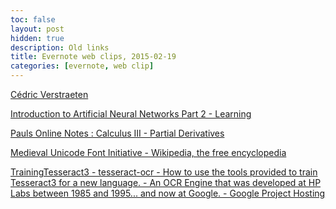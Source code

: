 ```yaml
---
toc: false
layout: post
hidden: true
description: Old links
title: Evernote web clips, 2015-02-19
categories: [evernote, web clip]
---
```


[Cédric Verstraeten](http://blog.cedric.ws/how-to-train-tesseract-301)

[Introduction to Artificial Neural Networks Part 2 - Learning](http://www.theprojectspot.com/tutorial-post/introduction-to-artificial-neural-networks-part-2-learning/8)

[Pauls Online Notes : Calculus III - Partial Derivatives](http://tutorial.math.lamar.edu/Classes/CalcIII/PartialDerivatives.aspx)

[Medieval Unicode Font Initiative - Wikipedia, the free encyclopedia](http://en.wikipedia.org/wiki/Medieval_Unicode_Font_Initiative)

[TrainingTesseract3 - tesseract-ocr - How to use the tools provided to train Tesseract3 for a new language. - An OCR Engine that was developed at HP Labs between 1985 and 1995... and now at Google. - Google Project Hosting](https://code.google.com/p/tesseract-ocr/wiki/TrainingTesseract3)

